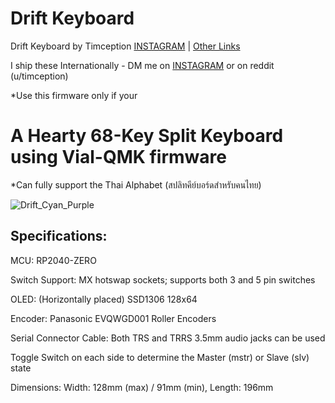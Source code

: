 # Drift Keyboard
Drift Keyboard by Timception [INSTAGRAM](https://www.instagram.com/majin_keyboards/) | [Other Links](https://solo.to/timception)

I ship these Internationally - DM me on [INSTAGRAM](https://www.instagram.com/majin_keyboards/) or on reddit (u/timception)

*Use this firmware only if your


A Hearty 68-Key Split Keyboard using Vial-QMK firmware
=========================================================
*Can fully support the Thai Alphabet (สปลิทคีย์บอร์ดสำหรับคนไทย)


![Drift_Cyan_Purple](https://github.com/Timception/Drift/assets/84595044/90241f5b-bc75-43a6-833a-c3984175a96c)


Specifications:
---------------------------------------------------------------------------------

MCU: RP2040-ZERO

Switch Support: MX hotswap sockets; supports both 3 and 5 pin switches

OLED: (Horizontally placed) SSD1306 128x64

Encoder: Panasonic EVQWGD001 Roller Encoders

Serial Connector Cable: Both TRS and TRRS 3.5mm audio jacks can be used

Toggle Switch on each side to determine the Master (mstr) or Slave (slv) state

Dimensions: Width: 128mm (max) / 91mm (min), Length: 196mm